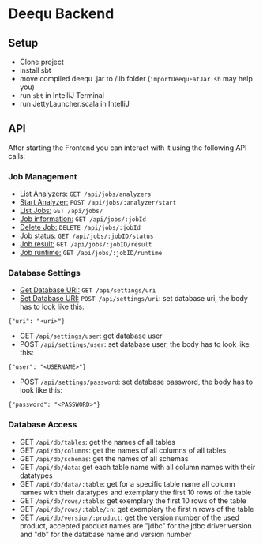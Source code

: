  # Deequ Backend

 ## Setup
 * Clone project
 * install sbt
 * move compiled deequ .jar to /lib folder (`importDeequFatJar.sh` may help you)
 * run `sbt` in IntelliJ Terminal
 * run JettyLauncher.scala in IntelliJ

 ## API
 After starting the Frontend you can interact with it using the following API calls:

 ### Job Management
* [List Analyzers:](./doc/analyzers.md) `GET /api/jobs/analyzers`
* [Start Analyzer:](./doc/analyzer_start.md) `POST /api/jobs/:analyzer/start`
* [List Jobs:](./doc/jobs.md) `GET /api/jobs/`
* [Job information:](./doc/job_information.md) `GET /api/jobs/:jobId`
* [Delete Job:](./doc/job_delete.md) `DELETE /api/jobs/:jobId`
* [Job status:](./doc/job_status.md) `GET /api/jobs/:jobID/status`
* [Job result:](./doc/job_result.md) `GET /api/jobs/:jobID/result`
* [Job runtime:](./doc/job_runtime.md) `GET /api/jobs/:jobID/runtime`

### Database Settings
* [Get Database URI:](./doc/dburi_get.md) `GET /api/settings/uri`
* [Set Database URI:](./doc/dburi_set.md) `POST /api/settings/uri`: set database uri, the body has to look like this:
```
{"uri": "<uri>"}
```
* GET `/api/settings/user`: get database user
* POST `/api/settings/user`: set database user, the body has to look like this:
```
{"user": "<USERNAME>"}
```
* POST `/api/settings/password`: set database password, the body has to look like this:
```
{"password": "<PASSWORD>"}
```

### Database Access
* GET `/api/db/tables`: get the names of all tables 
* GET `/api/db/columns`: get the names of all columns of all tables
* GET `/api/db/schemas`: get the names of all schemas
* GET `/api/db/data`: get each table name with all column names with their datatypes
* GET `/api/db/data/:table`: get for a specific table name all column names with their datatypes and exemplary the first 10 rows of the table
* GET `/api/db/rows/:table`: get exemplary the first 10 rows of the table
* GET `/api/db/rows/:table/:n`: get exemplary the first n rows of the table
* GET `/api/db/version/:product`: get the version number of the used product, accepted product names are "jdbc" for the jdbc driver version and "db" for the database name and version number
               

               